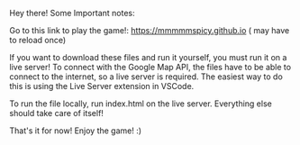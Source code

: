 

Hey there! Some Important notes:

Go to this link to play the game!: https://mmmmmspicy.github.io ( may have to reload once)

If you want to download these files and run it yourself, you must run it on a live server! To connect with the Google Map API, the files have to be able to connect to the internet, so a live server is required. The easiest way to do this is using the Live Server extension in VSCode.

To run the file locally, run index.html on the live server. Everything else should take care of itself!

That's it for now! Enjoy the game! :)
